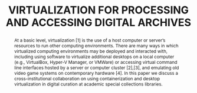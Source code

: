 ---
abstract: At a basic level, virtualization [1] is the use of a host computer or server’s
  resources to run other computing environments. There are many ways in which virtualized
  computing environments may be deployed and interacted with, including using software
  to virtualize additional desktops on a local computer (e.g., VirtualBox, Hyper-V
  Manager, or VMWare) or accessing virtual command line interfaces hosted by a server
  or computer cluster [2],[3], and emulating old video game systems on contemporary
  hardware [4]. In this paper we discuss a cross-institutional collaboration on using
  containerization and desktop virtualization in digital curation at academic special
  collections libraries.
creators:
- Black, Shelly
- Dietz, Brian
- Farrell, Matthew
date: null
document_url: https://www.ideals.illinois.edu/items/128319/bitstreams/429003/data.pdf
grand_parent: iPRES
institutions: []
keywords:
- containerization
- desktop virtualization
- virtual machine
- special collections
- born-digital archives
- virtual reading room
landing_page_url: https://hdl.handle.net/2142/121116
language: eng
layout: publication
license: CC-BY 4.0 International
notes_url: null
parent: iPRES 2023
presentation_url: null
size: null
source_name: iPRES
title: VIRTUALIZATION FOR PROCESSING AND ACCESSING DIGITAL ARCHIVES
type: unknown
year: 2023
---
